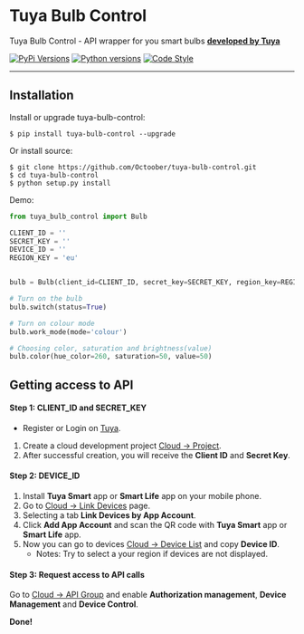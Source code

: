 # Tuya Bulb Control #

Tuya Bulb Control - API wrapper for you smart bulbs <a href="https://www.tuya.com" target="_blanck">**developed by Tuya**</a>

[![PyPi Versions](https://img.shields.io/pypi/v/tuya-bulb-control.svg)](https://pypi.org/project/tuya-bulb-control/)
[![Python versions](https://img.shields.io/pypi/pyversions/tuya_bulb_control.svg)](https://pypi.org/project/tuya-bulb-control/)
[![Code Style](https://img.shields.io/badge/code%20style-black-000000.svg)](https://github.com/psf/black/)

---
## Installation
Install or upgrade tuya-bulb-control:
```
$ pip install tuya-bulb-control --upgrade
```
Or install source:
```
$ git clone https://github.com/Octoober/tuya-bulb-control.git
$ cd tuya-bulb-control
$ python setup.py install
```

Demo:
```Python
from tuya_bulb_control import Bulb

CLIENT_ID = ''
SECRET_KEY = ''
DEVICE_ID = ''
REGION_KEY = 'eu'


bulb = Bulb(client_id=CLIENT_ID, secret_key=SECRET_KEY, region_key=REGION_KEY, device_id=DEVICE_ID)

# Turn on the bulb
bulb.switch(status=True)

# Turn on colour mode
bulb.work_mode(mode='colour')

# Choosing color, saturation and brightness(value)
bulb.color(hue_color=260, saturation=50, value=50)
```

## Getting access to API
#### Step 1: CLIENT_ID and SECRET_KEY
- Register or Login on <a href="https://auth.tuya.com" target="_blanck">Tuya</a>.
1. Create a cloud development project <a href="https://iot.tuya.com/cloud" target="_blanck">Cloud -> Project</a>.
2. After successful creation, you will receive the **Client ID** and **Secret Key**.


#### Step 2: DEVICE_ID
1. Install **Tuya Smart** app or **Smart Life** app on your mobile phone.
2. Go to <a href="https://iot.tuya.com/cloud/appinfo/cappId/device" target="_blanck">Cloud -> Link Devices</a> page.
3. Selecting a tab **Link Devices by App Account**.
4. Click **Add App Account** and scan the QR code with **Tuya Smart** app or **Smart Life** app.
5. Now you can go to devices <a href="https://iot.tuya.com/cloud/appinfo/cappId/deviceList" target="_blanck">Cloud -> Device List</a> and copy **Device ID**.
    * Notes: Try to select a your region if devices are not displayed.


#### Step 3: Request access to API calls
Go to <a href="https://iot.tuya.com/cloud/appinfo/cappId/setting" target="_blanck">Cloud -> API Group</a> and enable **Authorization management**, **Device Management** and **Device Control**.

**Done!**
